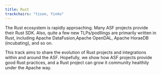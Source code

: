 ```yaml
---
title: Rust
trackchairs: "tison, YinXu"
---
```

The Rust ecosystem is rapidly approaching. Many ASF projects provide their Rust SDK. Also, quite a few new TLPs/podllings are primarily
written in Rust, including Apache DataFusion,Apache OpenDAL, Apache HoraeDB (incubating), and so on.

This track aims to share the evolution of Rust projects and integrations within and around the ASF. Hopefully, we show how ASF projects provide good Rust practices, and a Rust project can grow it community healthily under the Apache way.
